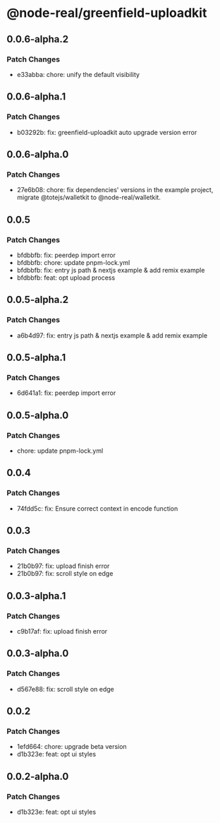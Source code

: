 # @node-real/greenfield-uploadkit

## 0.0.6-alpha.2

### Patch Changes

- e33abba: chore: unify the default visibility

## 0.0.6-alpha.1

### Patch Changes

- b03292b: fix: greenfield-uploadkit auto upgrade version error

## 0.0.6-alpha.0

### Patch Changes

- 27e6b08: chore: fix dependencies' versions in the example project, migrate @totejs/walletkit to @node-real/walletkit.

## 0.0.5

### Patch Changes

- bfdbbfb: fix: peerdep import error
- bfdbbfb: chore: update pnpm-lock.yml
- bfdbbfb: fix: entry js path & nextjs example & add remix example
- bfdbbfb: feat: opt upload process

## 0.0.5-alpha.2

### Patch Changes

- a6b4d97: fix: entry js path & nextjs example & add remix example

## 0.0.5-alpha.1

### Patch Changes

- 6d641a1: fix: peerdep import error

## 0.0.5-alpha.0

### Patch Changes

- chore: update pnpm-lock.yml

## 0.0.4

### Patch Changes

- 74fdd5c: fix: Ensure correct context in encode function

## 0.0.3

### Patch Changes

- 21b0b97: fix: upload finish error
- 21b0b97: fix: scroll style on edge

## 0.0.3-alpha.1

### Patch Changes

- c9b17af: fix: upload finish error

## 0.0.3-alpha.0

### Patch Changes

- d567e88: fix: scroll style on edge

## 0.0.2

### Patch Changes

- 1efd664: chore: upgrade beta version
- d1b323e: feat: opt ui styles

## 0.0.2-alpha.0

### Patch Changes

- d1b323e: feat: opt ui styles
